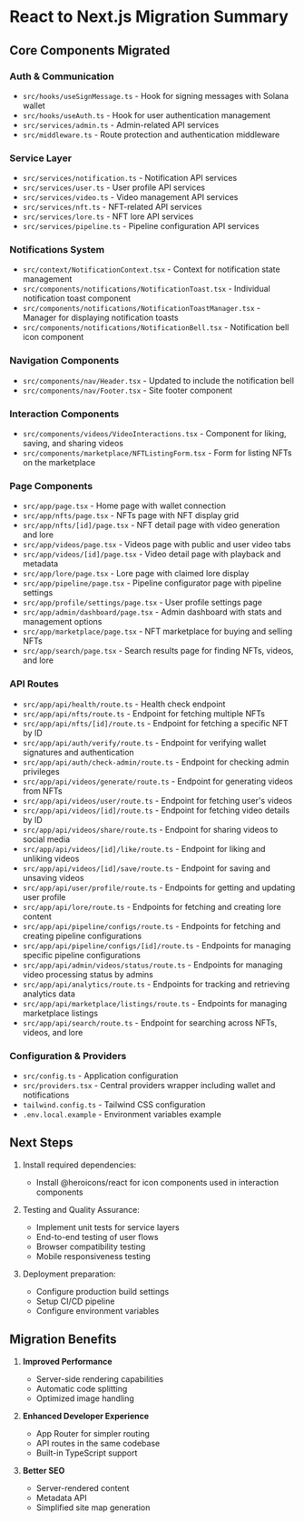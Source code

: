 # React to Next.js Migration Summary

## Core Components Migrated

### Auth & Communication
- `src/hooks/useSignMessage.ts` - Hook for signing messages with Solana wallet
- `src/hooks/useAuth.ts` - Hook for user authentication management
- `src/services/admin.ts` - Admin-related API services
- `src/middleware.ts` - Route protection and authentication middleware

### Service Layer
- `src/services/notification.ts` - Notification API services
- `src/services/user.ts` - User profile API services
- `src/services/video.ts` - Video management API services
- `src/services/nft.ts` - NFT-related API services
- `src/services/lore.ts` - NFT lore API services
- `src/services/pipeline.ts` - Pipeline configuration API services

### Notifications System
- `src/context/NotificationContext.tsx` - Context for notification state management
- `src/components/notifications/NotificationToast.tsx` - Individual notification toast component
- `src/components/notifications/NotificationToastManager.tsx` - Manager for displaying notification toasts
- `src/components/notifications/NotificationBell.tsx` - Notification bell icon component

### Navigation Components
- `src/components/nav/Header.tsx` - Updated to include the notification bell
- `src/components/nav/Footer.tsx` - Site footer component

### Interaction Components
- `src/components/videos/VideoInteractions.tsx` - Component for liking, saving, and sharing videos
- `src/components/marketplace/NFTListingForm.tsx` - Form for listing NFTs on the marketplace

### Page Components
- `src/app/page.tsx` - Home page with wallet connection
- `src/app/nfts/page.tsx` - NFTs page with NFT display grid
- `src/app/nfts/[id]/page.tsx` - NFT detail page with video generation and lore
- `src/app/videos/page.tsx` - Videos page with public and user video tabs
- `src/app/videos/[id]/page.tsx` - Video detail page with playback and metadata
- `src/app/lore/page.tsx` - Lore page with claimed lore display
- `src/app/pipeline/page.tsx` - Pipeline configurator page with pipeline settings
- `src/app/profile/settings/page.tsx` - User profile settings page
- `src/app/admin/dashboard/page.tsx` - Admin dashboard with stats and management options
- `src/app/marketplace/page.tsx` - NFT marketplace for buying and selling NFTs
- `src/app/search/page.tsx` - Search results page for finding NFTs, videos, and lore

### API Routes
- `src/app/api/health/route.ts` - Health check endpoint
- `src/app/api/nfts/route.ts` - Endpoint for fetching multiple NFTs
- `src/app/api/nfts/[id]/route.ts` - Endpoint for fetching a specific NFT by ID
- `src/app/api/auth/verify/route.ts` - Endpoint for verifying wallet signatures and authentication
- `src/app/api/auth/check-admin/route.ts` - Endpoint for checking admin privileges
- `src/app/api/videos/generate/route.ts` - Endpoint for generating videos from NFTs
- `src/app/api/videos/user/route.ts` - Endpoint for fetching user's videos
- `src/app/api/videos/[id]/route.ts` - Endpoint for fetching video details by ID
- `src/app/api/videos/share/route.ts` - Endpoint for sharing videos to social media
- `src/app/api/videos/[id]/like/route.ts` - Endpoint for liking and unliking videos
- `src/app/api/videos/[id]/save/route.ts` - Endpoint for saving and unsaving videos
- `src/app/api/user/profile/route.ts` - Endpoints for getting and updating user profile
- `src/app/api/lore/route.ts` - Endpoints for fetching and creating lore content
- `src/app/api/pipeline/configs/route.ts` - Endpoints for fetching and creating pipeline configurations
- `src/app/api/pipeline/configs/[id]/route.ts` - Endpoints for managing specific pipeline configurations
- `src/app/api/admin/videos/status/route.ts` - Endpoints for managing video processing status by admins
- `src/app/api/analytics/route.ts` - Endpoints for tracking and retrieving analytics data
- `src/app/api/marketplace/listings/route.ts` - Endpoints for managing marketplace listings
- `src/app/api/search/route.ts` - Endpoint for searching across NFTs, videos, and lore

### Configuration & Providers
- `src/config.ts` - Application configuration
- `src/providers.tsx` - Central providers wrapper including wallet and notifications
- `tailwind.config.ts` - Tailwind CSS configuration
- `.env.local.example` - Environment variables example

## Next Steps

1. Install required dependencies:
   - Install @heroicons/react for icon components used in interaction components

2. Testing and Quality Assurance:
   - Implement unit tests for service layers
   - End-to-end testing of user flows
   - Browser compatibility testing
   - Mobile responsiveness testing

3. Deployment preparation:
   - Configure production build settings
   - Setup CI/CD pipeline
   - Configure environment variables

## Migration Benefits

1. **Improved Performance**
   - Server-side rendering capabilities
   - Automatic code splitting
   - Optimized image handling

2. **Enhanced Developer Experience**
   - App Router for simpler routing
   - API routes in the same codebase
   - Built-in TypeScript support

3. **Better SEO**
   - Server-rendered content
   - Metadata API
   - Simplified site map generation 
